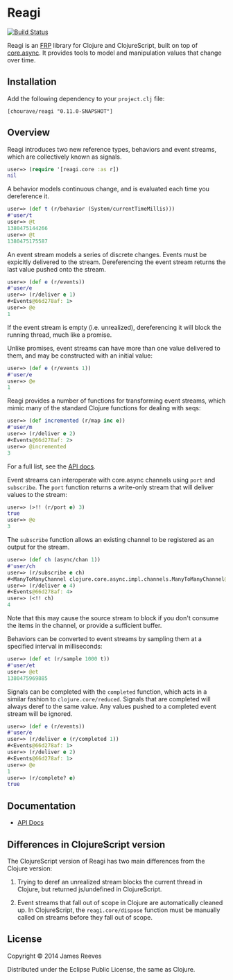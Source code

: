 # Reagi

[![Build Status](https://travis-ci.org/weavejester/reagi.png?branch=master)](https://travis-ci.org/weavejester/reagi)

Reagi is an [FRP][1] library for Clojure and ClojureScript, built on
top of [core.async][2]. It provides tools to model and manipulation
values that change over time.

[1]: http://en.wikipedia.org/wiki/Functional_reactive_programming
[2]: https://github.com/clojure/core.async

## Installation

Add the following dependency to your `project.clj` file:

    [chourave/reagi "0.11.0-SNAPSHOT"]

## Overview

Reagi introduces two new reference types, behaviors and event streams,
which are collectively known as signals.

```clojure
user=> (require '[reagi.core :as r])
nil
```

A behavior models continuous change, and is evaluated each time you
dereference it.

```clojure
user=> (def t (r/behavior (System/currentTimeMillis)))
#'user/t
user=> @t
1380475144266
user=> @t
1380475175587
```

An event stream models a series of discrete changes. Events must be
expicitly delivered to the stream. Dereferencing the event stream
returns the last value pushed onto the stream.

```clojure
user=> (def e (r/events))
#'user/e
user=> (r/deliver e 1)
#<Events@66d278af: 1>
user=> @e
1
```

If the event stream is empty (i.e. unrealized), dereferencing it will
block the running thread, much like a promise.

Unlike promises, event streams can have more than one value delivered
to them, and may be constructed with an initial value:

```clojure
user=> (def e (r/events 1))
#'user/e
user=> @e
1
```

Reagi provides a number of functions for transforming event streams,
which mimic many of the standard Clojure functions for dealing with
seqs:

```clojure
user=> (def incremented (r/map inc e))
#'user/m
user=> (r/deliver e 2)
#<Events@66d278af: 2>
user=> @incremented
3
```

For a full list, see the [API docs](http://weavejester.github.io/reagi/reagi.core.html).

Event streams can interoperate with core.async channels using `port`
and `subscribe`. The `port` function returns a write-only stream that
will deliver values to the stream:

```clojure
user=> (>!! (r/port e) 3)
true
user=> @e
3
```

The `subscribe` function allows an existing channel to be registered
as an output for the stream.

```clojure
user=> (def ch (async/chan 1))
#'user/ch
user=> (r/subscribe e ch)
#<ManyToManyChannel clojure.core.async.impl.channels.ManyToManyChannel@3b4df45f>
user=> (r/deliver e 4)
#<Events@66d278af: 4>
user=> (<!! ch)
4
```

Note that this may cause the source stream to block if you don't
consume the items in the channel, or provide a sufficient buffer.

Behaviors can be converted to event streams by sampling them at a
specified interval in milliseconds:

```clojure
user=> (def et (r/sample 1000 t))
#'user/et
user=> @et
1380475969885
```

Signals can be completed with the `completed` function, which acts in
a similar fashion to `clojure.core/reduced`. Signals that are
completed will always deref to the same value. Any values pushed to a
completed event stream will be ignored.

```clojure
user=> (def e (r/events))
#'user/e
user=> (r/deliver e (r/completed 1))
#<Events@66d278af: 1>
user=> (r/deliver e 2)
#<Events@66d278af: 1>
user=> @e
1
user=> (r/complete? e)
true
```


## Documentation

* [API Docs](http://weavejester.github.io/reagi/reagi.core.html)


## Differences in ClojureScript version

The ClojureScript version of Reagi has two main differences from the
Clojure version:

1. Trying to deref an unrealized stream blocks the current thread in
   Clojure, but returned js/undefined in ClojureScript.

2. Event streams that fall out of scope in Clojure are automatically
   cleaned up. In ClojureScript, the `reagi.core/dispose` function
   must be manually called on streams before they fall out of scope.


## License

Copyright © 2014 James Reeves

Distributed under the Eclipse Public License, the same as Clojure.
